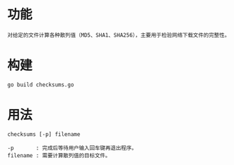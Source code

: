 # 功能

	对给定的文件计算各种散列值（MD5、SHA1、SHA256），主要用于检验网络下载文件的完整性。

# 构建

	go build checksums.go

# 用法

	checksums [-p] filename

	-p       : 完成后等待用户输入回车键再退出程序。
	filename : 需要计算散列值的目标文件。
